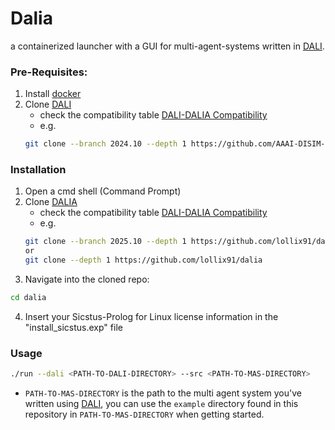 # Dalia
a containerized launcher with a GUI for multi-agent-systems written in [DALI](https://github.com/AAAI-DISIM-UnivAQ/DALI).

### Pre-Requisites:

1. Install [docker](https://docs.docker.com/engine/install/)
2. Clone [DALI](https://github.com/AAAI-DISIM-UnivAQ/DALI)
    - check the compatibility table [DALI-DALIA Compatibility](https://github.com/lollix91/dalia/blob/main/compatibility.md)
    - e.g. 
    ```sh
    git clone --branch 2024.10 --depth 1 https://github.com/AAAI-DISIM-UnivAQ/DALI
    ```

### Installation 
1. Open a cmd shell (Command Prompt)
2. Clone [DALIA](https://github.com/lollix91/dalia)
    - check the compatibility table [DALI-DALIA Compatibility](https://github.com/lollix91/dalia/blob/main/compatibility.md)
    - e.g. 
    ```sh
    git clone --branch 2025.10 --depth 1 https://github.com/lollix91/dalia
    or
    git clone --depth 1 https://github.com/lollix91/dalia
    ```
3. Navigate into the cloned repo:
```sh
cd dalia
```
4. Insert your Sicstus-Prolog for Linux license information in the "install_sicstus.exp" file

### Usage
```sh
./run --dali <PATH-TO-DALI-DIRECTORY> --src <PATH-TO-MAS-DIRECTORY> 
```

- `PATH-TO-MAS-DIRECTORY` is the path to the multi agent system you've written using [DALI](https://github.com/AAAI-DISIM-UnivAQ/DALI), you can use the `example` directory found in this repository in `PATH-TO-MAS-DIRECTORY` when getting started.
